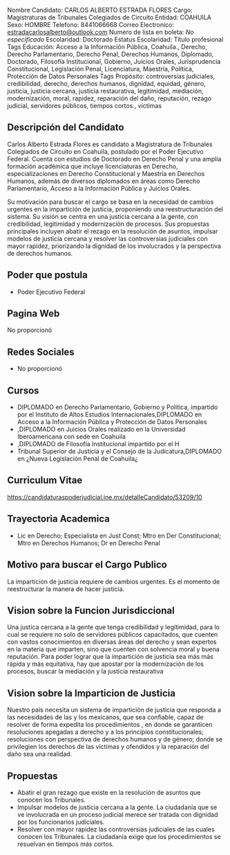 Nombre Candidato: CARLOS ALBERTO ESTRADA FLORES
Cargo: Magistraturas de Tribunales Colegiados de Circuito
Entidad: COAHUILA
Sexo: HOMBRE
Telefono: 8441066668
Correo Electronico: estradacarlosalberto@outlook.com
Numero de lista en boleta: *No especificado*
Escolaridad: Doctorado
Estatus Escolaridad: Título profesional
Tags Educación: Acceso a la Información Pública, Coahuila., Derecho, Derecho Parlamentario, Derecho Penal, Derechos Humanos, Diplomado, Doctorado, Filosofía Institucional, Gobierno, Juicios Orales, Jurisprudencia Constitucional, Legislación Penal, Licenciatura, Maestría, Política, Protección de Datos Personales
Tags Propósito: controversias judiciales, credibilidad, derecho, derechos humanos, dignidad, equidad, género, justicia, justicia cercana, justicia restaurativa, legitimidad, mediación, modernización, moral, rapidez, reparación del daño, reputación, rezago judicial, servidores públicos, tiempos cortos., víctimas


## Descripción del Candidato 

Carlos Alberto Estrada Flores es candidato a Magistratura de Tribunales Colegiados de Circuito en Coahuila, postulado por el Poder Ejecutivo Federal. Cuenta con estudios de Doctorado en Derecho Penal y una amplia formación académica que incluye licenciaturas en Derecho, especializaciones en Derecho Constitucional y Maestría en Derechos Humanos, además de diversos diplomados en áreas como Derecho Parlamentario, Acceso a la Información Pública y Juicios Orales.

Su motivación para buscar el cargo se basa en la necesidad de cambios urgentes en la impartición de justicia, proponiendo una reestructuración del sistema. Su visión se centra en una justicia cercana a la gente, con credibilidad, legitimidad y modernización de procesos. Sus propuestas principales incluyen abatir el rezago en la resolución de asuntos, impulsar modelos de justicia cercana y resolver las controversias judiciales con mayor rapidez, priorizando la dignidad de los involucrados y la perspectiva de derechos humanos.


## Poder que postula

- Poder Ejecutivo Federal


## Pagina Web

No proporcionó


## Redes Sociales

- No proporcionó


## Cursos

- DIPLOMADO en Derecho Parlamentario, Gobierno y Política, impartido por el Instituto de Altos Estudios Internacionales,DIPLOMADO en Acceso a la Información Pública y Protección de Datos Personales
- ,DIPLOMADO en Juicios Orales realizado en la Universidad Iberoamericana con sede en Coahuila
- ,DIPLOMADO de Filosofía Institucional impartido por el H
- Tribunal Superior de Justicia y el Consejo de la Judicatura,DIPLOMADO en ¿Nueva Legislación Penal de Coahuila¿


## Curriculum Vitae

https://candidaturaspoderjudicial.ine.mx/detalleCandidato/53209/10


## Trayectoria Academica

- Lic en Derecho; Especialista en Just Const; Mtro en Der Constitucional; Mtro en Derechos Humanos; Dr en Derecho Penal


## Motivo para buscar el Cargo Publico

La impartición de justicia requiere de cambios urgentes. Es el momento de reestructurar la manera de hacer justicia.


## Vision sobre la Funcion Jurisdiccional

Una justica cercana a la gente que tenga credibilidad y legitimidad, para lo cual se requiere no solo de servidores públicos capacitados, que cuenten con vastos conocimientos en diversas áreas del derecho y sean expertos en la materia que imparten, sino que cuenten con solvencia moral y buena reputación. Para poder lograr que la impartición de justicia sea más más rápida y más equitativa, hay que apostar por la modernización de los procesos, buscar la mediación y la justicia restaurativa


## Vision sobre la Imparticion de Justicia

Nuestro país necesita un sistema de impartición de justicia que responda a las necesidades de las y los mexicanos, que sea confiable, capaz de resolver de forma expedita los procedimientos , en donde se garanticen resoluciones apegadas a derecho y a los principios constitucionales; resoluciones con perspectiva de derechos humanos y de género; donde se privilegien los derechos de las víctimas y ofendidos y la reparación del daño sea una realidad.


## Propuestas

- Abatir el gran rezago que existe en la resolución de asuntos que conocen los Tribunales.
- Impulsar modelos de justicia cercana a la gente. La ciudadanía que se ve involucrada en un proceso judicial merece ser tratada con dignidad por los funcionarios judiciales.
- Resolver con mayor rapidez las controversias judiciales de las cuales conocen los Tribunales. La ciudadanía exige que los procedimientos se resuelvan en tiempos más cortos.

